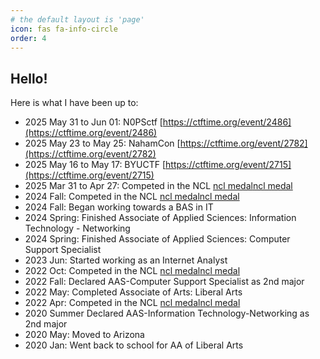 ```yaml
---
# the default layout is 'page'
icon: fas fa-info-circle
order: 4
---
```


## Hello!

Here is what I have been up to:
+ 2025 May 31 to Jun 01: N0PSctf [https://ctftime.org/event/2486](https://ctftime.org/event/2486)
+ 2025 May 23 to May 25: NahamCon [https://ctftime.org/event/2782](https://ctftime.org/event/2782)
+ 2025 May 16 to May 17: BYUCTF [https://ctftime.org/event/2715](https://ctftime.org/event/2715)
+ 2025 Mar 31 to Apr 27: Competed in the NCL [ncl medal](/assets/img/ncl-diamond.png)[ncl medal](/assets/img/ncl-diamond.png)
+ 2024 Fall: Competed in the NCL [ncl medal](/assets/img/ncl-diamond.png)[ncl medal](/assets/img/ncl-diamond.png)
+ 2024 Fall: Began working towards a BAS in IT
+ 2024 Spring: Finished Associate of Applied Sciences: Information Technology - Networking
+ 2024 Spring: Finished Associate of Applied Sciences: Computer Support Specialist
+ 2023 Jun: Started working as an Internet Analyst
+ 2022 Oct: Competed in the NCL [ncl medal](/assets/img/ncl-platnum.png)[ncl medal](/assets/img/ncl-diamond.png)
+ 2022 Fall: Declared AAS-Computer Support Specialist as 2nd major
+ 2022 May: Completed Associate of Arts: Liberal Arts
+ 2022 Apr: Competed in the NCL [ncl medal](/assets/img/ncl-platnum.png)[ncl medal](/assets/img/ncl-platnum.png)
+ 2020 Summer Declared AAS-Information Technology-Networking as 2nd major
+ 2020 May: Moved to Arizona
+ 2020 Jan: Went back to school for AA of Liberal Arts
